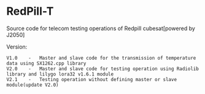 # RedPill-T
Source code for telecom testing operations of Redpill cubesat[powered by J2050]

Version:
	
 	V1.0    -   Master and slave code for the transmission of temperature data using SX1262.cpp library
    V2.0    -   Master and slave code for testing operation using Radiolib library and lilygo lora32 v1.6.1 module
    V2.1    -   Testing operation without defining master or slave module(update V2.0) 
